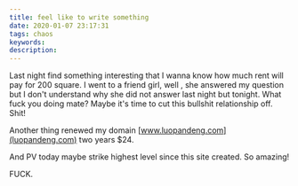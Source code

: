 ```yaml
---
title: feel like to write something
date: 2020-01-07 23:17:31
tags: chaos
keywords:
description:
---
```


Last night find something interesting that I wanna know how much rent will pay for 200 square. I went to a friend girl, well , she answered my question but I don't understand why she did not answer last night but tonight. What fuck you doing mate? Maybe it's time to cut this bullshit relationship off. Shit!



<!--more-->



Another thing renewed my domain [www.luopandeng.com](luopandeng.com) two years $24.

And PV today maybe strike highest level since this site created. So amazing! 

FUCK.